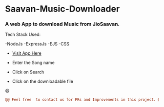 # Saavan-Music-Downloader

### **A web App to download Music from JioSaavan.**

Tech Stack Used:

-NodeJs
-ExpressJs
-EJS
-CSS


- [Visit App Here](https://saavandownload.herokuapp.com/)

- Enter the Song name

- Click on Search 

- Click on the downloadable file


😄
```diff
@@ Feel free  to contact us for PRs and Improvements in this project. @@ 
